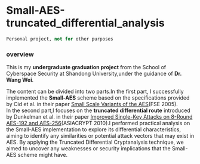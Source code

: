 # Small-AES-truncated_differential_analysis

```python
Personal project, not for other purposes
```

### overview
This is my **undergraduate graduation project** from the School of Cyberspace Security at Shandong University,under the guidance of **Dr. Wang Wei**.

The content can be divided into two parts.In the first part, I successfully implemented the **Small-AES** scheme based on the specifications provided by Cid et al. in their paper [Small Scale Variants of the AES]([https://iacr.org/archive/fse2005/35570143/35570143.pdf])(FSE 2005).<br>
In the second part,I focuses on the **truncated differential route** introduced by Dunkelman et al. in their paper [Improved Single-Key Attacks on 8-Round AES-192 and AES-256]([https://eprint.iacr.org/2010/322.pdf])(ASIACRYPT 2010).I performed practical analysis on the Small-AES implementation to explore its differential characteristics, aiming to identify any similarities or potential attack vectors that may exist in AES. By applying the Truncated Differential Cryptanalysis technique, we aimed to uncover any weaknesses or security implications that the Small-AES scheme might have.

